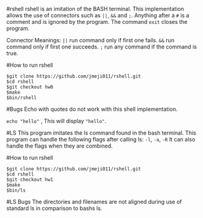 #rshell
rshell is an imitation of the BASH terminal. This implementation allows the use 
of connectors such as `||`, `&&` and `;`.  Anything after a `#` is a comment and 
is ignored by the program. The command `exit` closes the program. 

Connector Meanings:
`||` run command only if first one fails.
`&&` run command only if first one succeeds.
`;` run any command if the command is true.

#How to run rshell
```
$git clone https://github.com/jmeji011/rshell.git
$cd rshell
$git checkout hw0
$make
$bin/rshell
```

#Bugs
Echo with quotes do not work with this shell implementation.

`echo "hello"` , This will display `"hello"`. 

#LS
This program imitates the ls command found in the bash terminal.
This program can handle the following flags after calling ls:
`-l`, `-a`, `-R`
It can also handle the flags when they are combined.

#How to run rshell
```
$git clone https://github.com/jmeji011/rshell.git
$cd rshell
$git checkout hw1
$make
$bin/ls
```
#LS Bugs
The directories and filenames are not aligned during use of standard ls in comparison
to bashs ls. 



